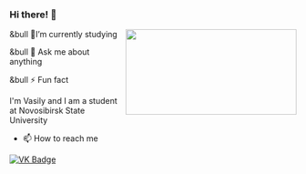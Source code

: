 ### Hi there! 👋

<body>
<img src="https://media.giphy.com/media/ToMjGpyHdJiioVfdtK0/giphy.gif" align="right" width="300" height="150" />
 <p> &bull 🌱I’m currently studying </p>
 <p> &bull 💬 Ask me about anything </p>
 <p> &bull ⚡ Fun fact </p>
</body>

<div>
<p> I'm Vasily and I am a student at Novosibirsk State University </p>
</div>

- <p> 📫 How to reach me </p>
<div id="badges">
  <a href="https://vk.com/vasiliykrukovskiy">
    <img src=https://img.shields.io/badge/VK-blue alt="VK Badge"/>
  </a>
</div>  



